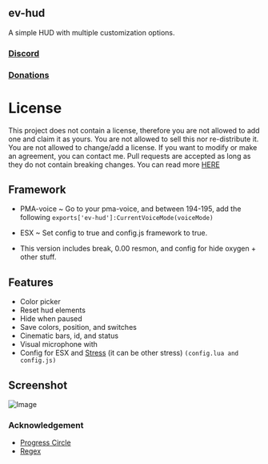 ## ev-hud
A simple HUD with multiple customization options.

### [Discord](https://discord.com/invite/u4zk4tVTkG)
### [Donations](https://www.buymeacoffee.com/bombayV)

# License
This project does not contain a license, therefore you are not allowed to add one and claim it as yours. You are not allowed to sell this nor re-distribute it. You are not allowed to change/add a license. If you want to modify or make an agreement, you can contact me. Pull requests are accepted as long as they do not contain breaking changes. You can read more [HERE](https://opensource.stackexchange.com/questions/1720/what-can-i-assume-if-a-publicly-published-project-has-no-license) 

## Framework
- PMA-voice ~ Go to your pma-voice, and between 194-195, add the following `exports['ev-hud']:CurrentVoiceMode(voiceMode)`
- ESX ~ Set config to true and config.js framework to true.

- This version includes break, 0.00 resmon, and config for hide oxygen + other stuff.

## Features
 - Color picker
 - Reset hud elements
 - Hide when paused
 - Save colors, position, and switches
 - Cinematic bars, id, and status
 - Visual microphone with 
 - Config for ESX and [Stress](https://github.com/utkuali/Stress-System-by-utku) (it can be other stress) `(config.lua and config.js)`

## Screenshot
![Image](https://imgur.com/kcnEUhe.png)

### Acknowledgement
- [Progress Circle](https://github.com/nafing/esx_nafing_hud/blob/master/html/main.js#L59)
- [Regex](https://stackoverflow.com/a/3627747)
